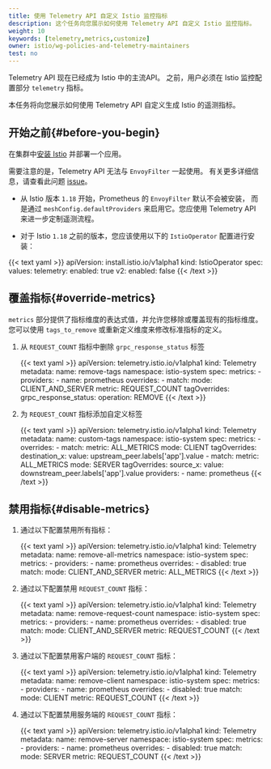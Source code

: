 ```yaml
---
title: 使用 Telemetry API 自定义 Istio 监控指标
description: 这个任务向您展示如何使用 Telemetry API 自定义 Istio 监控指标。
weight: 10
keywords: [telemetry,metrics,customize]
owner: istio/wg-policies-and-telemetry-maintainers
test: no
---
```


Telemetry API 现在已经成为 Istio 中的主流API。
之前，用户必须在 Istio 监控配置部分 `telemetry` 指标。

本任务将向您展示如何使用 Telemetry API 自定义生成 Istio 的遥测指标。

## 开始之前{#before-you-begin}

在集群中[安装 Istio](/zh/docs/setup/) 并部署一个应用。

需要注意的是，Telemetry API 无法与 `EnvoyFilter` 一起使用。
有关更多详细信息，请查看此问题 [issue](https://github.com/istio/istio/issues/39772)。
* 从 Istio 版本 `1.18` 开始，Prometheus 的 `EnvoyFilter` 默认不会被安装，
  而是通过 `meshConfig.defaultProviders` 来启用它。您应使用 Telemetry API 来进一步定制遥测流程。

* 对于 Istio `1.18` 之前的版本，您应该使用以下的 `IstioOperator` 配置进行安装：

{{< text yaml >}}
apiVersion: install.istio.io/v1alpha1
kind: IstioOperator
spec:
  values:
    telemetry:
      enabled: true
      v2:
        enabled: false
{{< /text >}}

## 覆盖指标{#override-metrics}

`metrics` 部分提供了指标维度的表达式值，并允许您移除或覆盖现有的指标维度。
您可以使用 `tags_to_remove` 或重新定义维度来修改标准指标的定义。

1. 从 `REQUEST_COUNT` 指标中删除 `grpc_response_status` 标签

    {{< text yaml >}}
    apiVersion: telemetry.istio.io/v1alpha1
    kind: Telemetry
    metadata:
      name: remove-tags
      namespace: istio-system
    spec:
      metrics:
        - providers:
            - name: prometheus
          overrides:
            - match:
                mode: CLIENT_AND_SERVER
                metric: REQUEST_COUNT
              tagOverrides:
                grpc_response_status:
                  operation: REMOVE
    {{< /text >}}

1. 为 `REQUEST_COUNT` 指标添加自定义标签

    {{< text yaml >}}
    apiVersion: telemetry.istio.io/v1alpha1
    kind: Telemetry
    metadata:
      name: custom-tags
      namespace: istio-system
    spec:
      metrics:
        - overrides:
            - match:
                metric: ALL_METRICS
                mode: CLIENT
              tagOverrides:
                destination_x:
                  value: upstream_peer.labels['app'].value
            - match:
                metric: ALL_METRICS
                mode: SERVER
              tagOverrides:
                source_x:
                  value: downstream_peer.labels['app'].value
          providers:
            - name: prometheus
    {{< /text >}}

## 禁用指标{#disable-metrics}

1. 通过以下配置禁用所有指标：

    {{< text yaml >}}
    apiVersion: telemetry.istio.io/v1alpha1
    kind: Telemetry
    metadata:
      name: remove-all-metrics
      namespace: istio-system
    spec:
      metrics:
        - providers:
            - name: prometheus
          overrides:
            - disabled: true
              match:
                mode: CLIENT_AND_SERVER
                metric: ALL_METRICS
    {{< /text >}}

1. 通过以下配置禁用 `REQUEST_COUNT` 指标：

    {{< text yaml >}}
    apiVersion: telemetry.istio.io/v1alpha1
    kind: Telemetry
    metadata:
      name: remove-request-count
      namespace: istio-system
    spec:
      metrics:
        - providers:
            - name: prometheus
          overrides:
            - disabled: true
              match:
                mode: CLIENT_AND_SERVER
                metric: REQUEST_COUNT
    {{< /text >}}

1. 通过以下配置禁用客户端的 `REQUEST_COUNT` 指标：

    {{< text yaml >}}
    apiVersion: telemetry.istio.io/v1alpha1
    kind: Telemetry
    metadata:
      name: remove-client
      namespace: istio-system
    spec:
      metrics:
        - providers:
            - name: prometheus
          overrides:
            - disabled: true
              match:
                mode: CLIENT
                metric: REQUEST_COUNT
    {{< /text >}}

1. 通过以下配置禁用服务端的 `REQUEST_COUNT` 指标：

    {{< text yaml >}}
    apiVersion: telemetry.istio.io/v1alpha1
    kind: Telemetry
    metadata:
      name: remove-server
      namespace: istio-system
    spec:
      metrics:
        - providers:
            - name: prometheus
          overrides:
            - disabled: true
              match:
                mode: SERVER
                metric: REQUEST_COUNT
    {{< /text >}}
